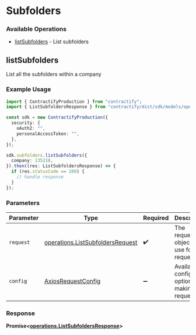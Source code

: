 # Subfolders

### Available Operations

* [listSubfolders](#listsubfolders) - List subfolders

## listSubfolders

List all the subfolders within a company

### Example Usage

```typescript
import { ContractifyProduction } from "contractify";
import { ListSubfoldersResponse } from "contractify/dist/sdk/models/operations";

const sdk = new ContractifyProduction({
  security: {
    oAuth2: "",
    personalAccessToken: "",
  },
});

sdk.subfolders.listSubfolders({
  company: 135218,
}).then((res: ListSubfoldersResponse) => {
  if (res.statusCode == 200) {
    // handle response
  }
});
```

### Parameters

| Parameter                                                                            | Type                                                                                 | Required                                                                             | Description                                                                          |
| ------------------------------------------------------------------------------------ | ------------------------------------------------------------------------------------ | ------------------------------------------------------------------------------------ | ------------------------------------------------------------------------------------ |
| `request`                                                                            | [operations.ListSubfoldersRequest](../../models/operations/listsubfoldersrequest.md) | :heavy_check_mark:                                                                   | The request object to use for the request.                                           |
| `config`                                                                             | [AxiosRequestConfig](https://axios-http.com/docs/req_config)                         | :heavy_minus_sign:                                                                   | Available config options for making requests.                                        |


### Response

**Promise<[operations.ListSubfoldersResponse](../../models/operations/listsubfoldersresponse.md)>**

